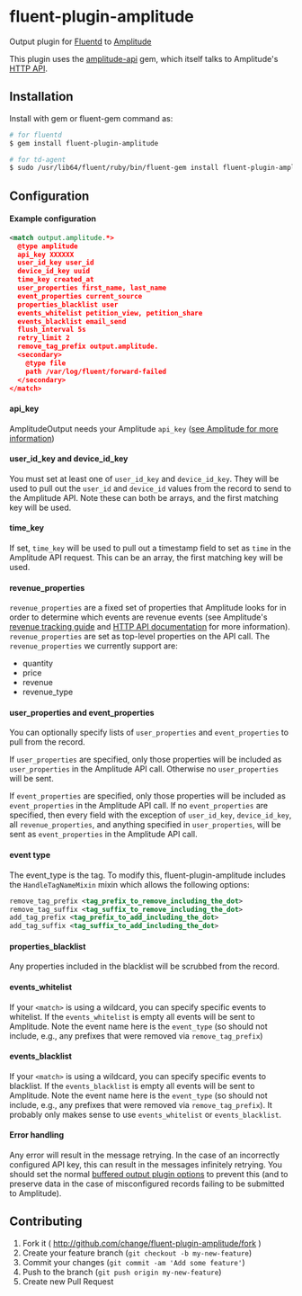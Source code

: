 # fluent-plugin-amplitude
Output plugin for [Fluentd](http://fluentd.org) to [Amplitude](https://amplitude.com/)

This plugin uses the [amplitude-api](https://github.com/toothrot/amplitude-api) gem, which itself talks to Amplitude's [HTTP API](https://amplitude.zendesk.com/hc/en-us/articles/204771828-HTTP-API).

## Installation
Install with gem or fluent-gem command as:

```bash
# for fluentd
$ gem install fluent-plugin-amplitude

# for td-agent
$ sudo /usr/lib64/fluent/ruby/bin/fluent-gem install fluent-plugin-amplitude
```

## Configuration

#### Example configuration
```xml
<match output.amplitude.*>
  @type amplitude
  api_key XXXXXX
  user_id_key user_id
  device_id_key uuid
  time_key created_at
  user_properties first_name, last_name
  event_properties current_source
  properties_blacklist user
  events_whitelist petition_view, petition_share
  events_blacklist email_send
  flush_interval 5s
  retry_limit 2
  remove_tag_prefix output.amplitude.
  <secondary>
    @type file
    path /var/log/fluent/forward-failed
  </secondary>
</match>
```

#### api_key
AmplitudeOutput needs your Amplitude `api_key` ([see Amplitude for more information](https://amplitude.zendesk.com/hc/en-us/articles/206728448-Where-can-I-find-my-app-s-API-Key-or-Secret-Key-))

#### user_id_key and device_id_key
You must set at least one of `user_id_key` and `device_id_key`. They will be used to pull out the `user_id` and `device_id` values from the record to send to the Amplitude API. Note these can both be arrays, and the first matching key will be used.

#### time_key
If set, `time_key` will be used to pull out a timestamp field to set as `time` in the Amplitude API request. This can be an array, the first matching key will be used.

####  revenue_properties

`revenue_properties` are a fixed set of properties that Amplitude looks for in order to determine which events are revenue events (see Amplitude's [revenue tracking guide](https://amplitude.zendesk.com/hc/en-us/articles/115003116888-Tracking-Revenue) and [HTTP API documentation](https://amplitude.zendesk.com/hc/en-us/articles/204771828#keys-for-the-event-argument) for more information). `revenue_properties` are set as top-level properties on the API call. The `revenue_properties` we currently support are:
* quantity
* price
* revenue
* revenue_type

#### user_properties and event_properties
You can optionally specify lists of `user_properties` and `event_properties` to pull from the record.

If `user_properties` are specified, only those properties will be included as `user_properties` in the Amplitude API call.  Otherwise no `user_properties` will be sent.

If `event_properties` are specified, only those properties will be included as `event_properties` in the Amplitude API call. If no `event_properties` are specified, then every field with the exception of `user_id_key`, `device_id_key`, all `revenue_properties`, and anything specified in `user_properties`, will be sent as `event_properties` in the Amplitude API call.

#### event type
The event_type is the tag.  To modify this, fluent-plugin-amplitude includes the `HandleTagNameMixin` mixin which allows the following options:

```xml
remove_tag_prefix <tag_prefix_to_remove_including_the_dot>
remove_tag_suffix <tag_suffix_to_remove_including_the_dot>
add_tag_prefix <tag_prefix_to_add_including_the_dot>
add_tag_suffix <tag_suffix_to_add_including_the_dot>
```

#### properties_blacklist
Any properties included in the blacklist will be scrubbed from the record.

#### events_whitelist
If your `<match>` is using a wildcard, you can specify specific events to whitelist. If the `events_whitelist` is empty all events will be sent to Amplitude. Note the event name here is the `event_type` (so should not include, e.g., any prefixes that were removed via `remove_tag_prefix`)

#### events_blacklist
If your `<match>` is using a wildcard, you can specify specific events to blacklist. If the `events_blacklist` is empty all events will be sent to Amplitude. Note the event name here is the `event_type` (so should not include, e.g., any prefixes that were removed via `remove_tag_prefix`). It probably only makes sense to use `events_whitelist` or `events_blacklist`.

#### Error handling
Any error will result in the message retrying. In the case of an incorrectly configured API key, this can result in the messages infinitely retrying.  You should set the normal [buffered output plugin options](http://docs.fluentd.org/articles/buffer-plugin-overview) to prevent this (and to preserve data in the case of misconfigured records failing to be submitted to Amplitude).

## Contributing

1. Fork it ( http://github.com/change/fluent-plugin-amplitude/fork )
2. Create your feature branch (`git checkout -b my-new-feature`)
3. Commit your changes (`git commit -am 'Add some feature'`)
4. Push to the branch (`git push origin my-new-feature`)
5. Create new Pull Request
